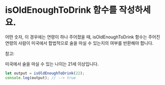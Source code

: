 # isOldEnoughToDrink 함수를 작성하세요.

어떤 숫자, 이 경우에는 연령이 하나 주어졌을 때, isOldEnoughToDrink 함수는 주어진 연령의 사람이 미국에서 합법적으로 술을 마실 수 있는지의 여부를 반환해야 합니다.

참고:

미국에서 술을 마실 수 있는 나이는 21세 이상입니다.
```js
let output = isOldEnoughToDrink(22);
console.log(output); // --> true
```